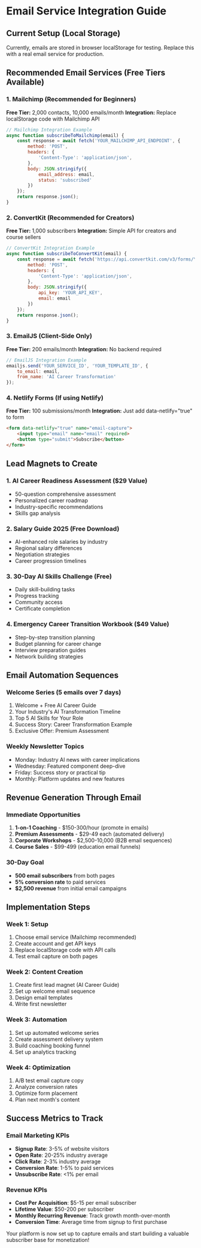 # Email Service Integration Guide

## Current Setup (Local Storage)
Currently, emails are stored in browser localStorage for testing. Replace this with a real email service for production.

## Recommended Email Services (Free Tiers Available)

### 1. Mailchimp (Recommended for Beginners)
**Free Tier:** 2,000 contacts, 10,000 emails/month
**Integration:** Replace localStorage code with Mailchimp API

```javascript
// Mailchimp Integration Example
async function subscribeToMailchimp(email) {
    const response = await fetch('YOUR_MAILCHIMP_API_ENDPOINT', {
        method: 'POST',
        headers: {
            'Content-Type': 'application/json',
        },
        body: JSON.stringify({
            email_address: email,
            status: 'subscribed'
        })
    });
    return response.json();
}
```

### 2. ConvertKit (Recommended for Creators)
**Free Tier:** 1,000 subscribers
**Integration:** Simple API for creators and course sellers

```javascript
// ConvertKit Integration Example
async function subscribeToConvertKit(email) {
    const response = await fetch('https://api.convertkit.com/v3/forms/YOUR_FORM_ID/subscribe', {
        method: 'POST',
        headers: {
            'Content-Type': 'application/json',
        },
        body: JSON.stringify({
            api_key: 'YOUR_API_KEY',
            email: email
        })
    });
    return response.json();
}
```

### 3. EmailJS (Client-Side Only)
**Free Tier:** 200 emails/month
**Integration:** No backend required

```javascript
// EmailJS Integration Example
emailjs.send('YOUR_SERVICE_ID', 'YOUR_TEMPLATE_ID', {
    to_email: email,
    from_name: 'AI Career Transformation'
});
```

### 4. Netlify Forms (If using Netlify)
**Free Tier:** 100 submissions/month
**Integration:** Just add data-netlify="true" to form

```html
<form data-netlify="true" name="email-capture">
    <input type="email" name="email" required>
    <button type="submit">Subscribe</button>
</form>
```

## Lead Magnets to Create

### 1. AI Career Readiness Assessment ($29 Value)
- 50-question comprehensive assessment
- Personalized career roadmap
- Industry-specific recommendations
- Skills gap analysis

### 2. Salary Guide 2025 (Free Download)
- AI-enhanced role salaries by industry
- Regional salary differences
- Negotiation strategies
- Career progression timelines

### 3. 30-Day AI Skills Challenge (Free)
- Daily skill-building tasks
- Progress tracking
- Community access
- Certificate completion

### 4. Emergency Career Transition Workbook ($49 Value)
- Step-by-step transition planning
- Budget planning for career change
- Interview preparation guides
- Network building strategies

## Email Automation Sequences

### Welcome Series (5 emails over 7 days)
1. Welcome + Free AI Career Guide
2. Your Industry's AI Transformation Timeline
3. Top 5 AI Skills for Your Role
4. Success Story: Career Transformation Example
5. Exclusive Offer: Premium Assessment

### Weekly Newsletter Topics
- Monday: Industry AI news with career implications
- Wednesday: Featured component deep-dive
- Friday: Success story or practical tip
- Monthly: Platform updates and new features

## Revenue Generation Through Email

### Immediate Opportunities
1. **1-on-1 Coaching** - $150-300/hour (promote in emails)
2. **Premium Assessments** - $29-49 each (automated delivery)
3. **Corporate Workshops** - $2,500-10,000 (B2B email sequences)
4. **Course Sales** - $99-499 (education email funnels)

### 30-Day Goal
- **500 email subscribers** from both pages
- **5% conversion rate** to paid services
- **$2,500 revenue** from initial email campaigns

## Implementation Steps

### Week 1: Setup
1. Choose email service (Mailchimp recommended)
2. Create account and get API keys
3. Replace localStorage code with API calls
4. Test email capture on both pages

### Week 2: Content Creation
1. Create first lead magnet (AI Career Guide)
2. Set up welcome email sequence
3. Design email templates
4. Write first newsletter

### Week 3: Automation
1. Set up automated welcome series
2. Create assessment delivery system
3. Build coaching booking funnel
4. Set up analytics tracking

### Week 4: Optimization
1. A/B test email capture copy
2. Analyze conversion rates
3. Optimize form placement
4. Plan next month's content

## Success Metrics to Track

### Email Marketing KPIs
- **Signup Rate**: 3-5% of website visitors
- **Open Rate**: 20-25% industry average
- **Click Rate**: 2-3% industry average
- **Conversion Rate**: 1-5% to paid services
- **Unsubscribe Rate**: <1% per email

### Revenue KPIs
- **Cost Per Acquisition**: $5-15 per email subscriber
- **Lifetime Value**: $50-200 per subscriber
- **Monthly Recurring Revenue**: Track growth month-over-month
- **Conversion Time**: Average time from signup to first purchase

Your platform is now set up to capture emails and start building a valuable subscriber base for monetization!